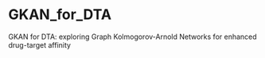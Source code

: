 # GKAN_for_DTA
GKAN for DTA: exploring Graph Kolmogorov-Arnold Networks for enhanced drug-target affinity
